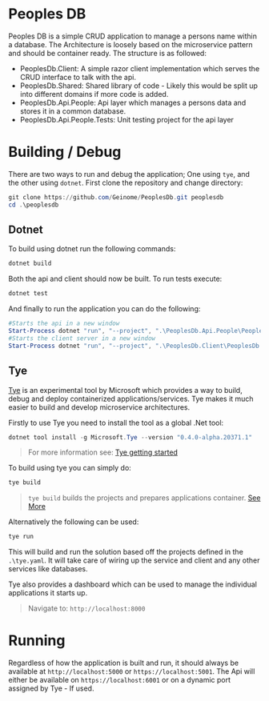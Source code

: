 # Peoples DB
Peoples DB is a simple CRUD application to manage a persons name within a database.
The Architecture is loosely based on the microservice pattern and should be container ready.
The structure is as followed:
- PeoplesDb.Client: A simple razor client implementation which serves the CRUD interface to talk with the api.
- PeoplesDb.Shared: Shared library of code - Likely this would be split up into different domains if more code is added.
- PeoplesDb.Api.People: Api layer which manages a persons data and stores it in a common database.
- PeoplesDb.Api.People.Tests: Unit testing project for the api layer

# Building / Debug

There are two ways to run and debug the application; One using `tye`, and the other using `dotnet`.
First clone the repository and change directory:
```powershell
git clone https://github.com/Geinome/PeoplesDb.git peoplesdb
cd .\peoplesdb
```
## Dotnet

To build using dotnet run the following commands:
```powershell
dotnet build 
```
Both the api and client should now be built.
To run tests execute:
```powershell
dotnet test
```

And finally to run the application you can do the following:
```powershell
#Starts the api in a new window
Start-Process dotnet "run", "--project", ".\PeoplesDb.Api.People\PeoplesDb.Api.People.csproj"
#Starts the client server in a new window
Start-Process dotnet "run", "--project", ".\PeoplesDb.Client\PeoplesDb.Client.csproj"
```

## Tye

[Tye](https://github.com/dotnet/tye) is an experimental tool by Microsoft which provides a way to build, debug and deploy containerized applications/services. Tye makes it much easier to build and develop microservice architectures. 

Firstly to use Tye you need to install the tool as a global .Net tool:
```powershell
dotnet tool install -g Microsoft.Tye --version "0.4.0-alpha.20371.1"
```
>For more information see: [Tye getting started](https://github.com/dotnet/tye/blob/master/docs/getting_started.md)

To build using tye you can simply do:
```powershell
tye build
```

> `tye build` builds the projects and prepares applications container. [See More](https://github.com/dotnet/tye/blob/master/docs/reference/commandline/tye-build.md) 

Alternatively the following can be used:
```powershell
tye run
```

This will build and run the solution based off the projects defined in the `.\tye.yaml`.
It will take care of wiring up the service and client and any other services like databases.

Tye also provides a dashboard which can be used to manage the individual applications it starts up.
> Navigate to: `http://localhost:8000`

# Running

Regardless of how the application is built and run, it should always be available at `http://localhost:5000` or `https://localhost:5001`.
The Api will either be available on `https://localhost:6001` or on a dynamic port assigned by Tye - If used.